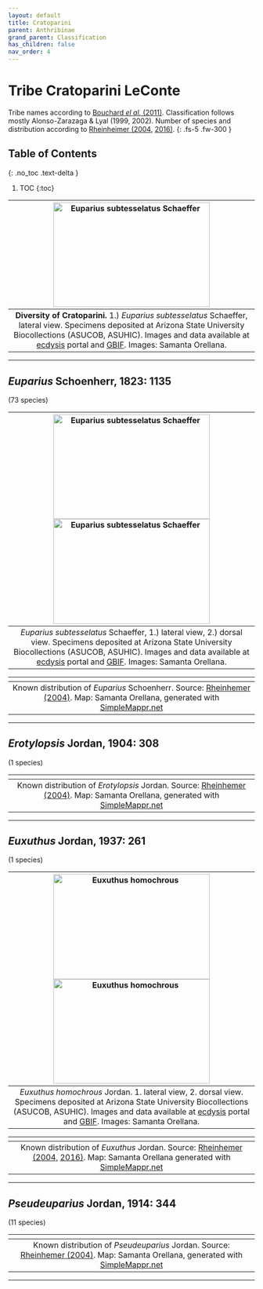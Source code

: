 ```yaml
---
layout: default
title: Cratoparini
parent: Anthribinae
grand_parent: Classification
has_children: false
nav_order: 4
---
```


# Tribe Cratoparini LeConte

Tribe names according to [Bouchard _el al._ (2011)](https://zookeys.pensoft.net/articles.php?id=4001). Classification follows mostly Alonso-Zarazaga & Lyal (1999, 2002). Number of species and distribution according to [Rheinheimer (2004](https://www.zobodat.at/pdf/Mitt-Ent-Ver-Stuttgart_39_2004_0001-0244.pdf), [2016)](https://www.zobodat.at/pdf/KOR_86_2016_0243-0274.pdf).
{: .fs-5 .fw-300 }

## Table of Contents
{: .no_toc .text-delta }

1. TOC
{:toc}

| [<img src="https://serv.biokic.asu.edu/imglib/ecdysis/ASU_ASUHIC/ASUHIC0126/ASUHIC0126922_habitus_lateral-_1583285837.jpg" alt="Euparius subtesselatus Schaeffer" width="320" height="213.4">](https://serv.biokic.asu.edu/ecdysis/collections/individual/index.php?occid=570343) 
|:--:| 
|**Diversity of Cratoparini.** 1.) *Euparius subtesselatus* Schaeffer, lateral view. Specimens deposited at Arizona State University Biocollections (ASUCOB, ASUHIC). Images and data available at [ecdysis](https://serv.biokic.asu.edu/ecdysis/index.php) portal and [GBIF](gbif.org). Images: Samanta Orellana.|

---

## _Euparius_ Schoenherr, 1823: 1135
(73 species)

| [<img src="https://serv.biokic.asu.edu/imglib/ecdysis/ASU_ASUHIC/ASUHIC0126/ASUHIC0126922_habitus_lateral-_1583285837.jpg" alt="Euparius subtesselatus Schaeffer" width="320" height="213.4">](https://serv.biokic.asu.edu/ecdysis/collections/individual/index.php?occid=570343) [<img src="https://serv.biokic.asu.edu/imglib/ecdysis/ASU_ASUHIC/ASUHIC0126/ASUHIC0126922_habitus_dorsal_1592452601.jpg" alt="Euparius subtesselatus Schaeffer" width="320" height="213.4">](https://serv.biokic.asu.edu/ecdysis/collections/individual/index.php?occid=570343)
|:--:| 
|*Euparius subtesselatus* Schaeffer, 1.) lateral view, 2.) dorsal view. Specimens deposited at Arizona State University Biocollections (ASUCOB, ASUHIC). Images and data available at [ecdysis](https://serv.biokic.asu.edu/ecdysis/index.php) portal and [GBIF](gbif.org). Images: Samanta Orellana.|

|<img src="https://www.simplemappr.net/map/18883" alt="" />| 
|:--:| 
|Known distribution of _Euparius_ Schoenherr. Source: [Rheinhemer (2004)](https://www.zobodat.at/pdf/Mitt-Ent-Ver-Stuttgart_39_2004_0001-0244.pdf). Map: Samanta Orellana, generated with [SimpleMappr.net](https://www.simplemappr.net/) |

---

## _Erotylopsis_ Jordan, 1904: 308
(1 species)

|<img src="https://www.simplemappr.net/map/18886" alt="" />| 
|:--:| 
|Known distribution of _Erotylopsis_ Jordan. Source: [Rheinhemer (2004)](https://www.zobodat.at/pdf/Mitt-Ent-Ver-Stuttgart_39_2004_0001-0244.pdf). Map: Samanta Orellana, generated with [SimpleMappr.net](https://www.simplemappr.net/) |

---

## _Euxuthus_ Jordan, 1937: 261 
(1 species)


| <img src="https://serv.biokic.asu.edu/imglib/ecdysis/ASU_ASUCOB/ASUCOB0015/ASUCOB0015263_lateral_edited_1612974176.jpg" alt="Euxuthus homochrous" width="320" height="213.4"> <img src="https://serv.biokic.asu.edu/imglib/ecdysis/ASU_ASUCOB/ASUCOB0015/ASUCOB0015263_dorsal_edited_1612974745.jpg" alt="Euxuthus homochrous" width="320" height="213.4"> |
|:--:| 
|*Euxuthus homochrous* Jordan. 1. lateral view, 2. dorsal view. Specimens deposited at Arizona State University Biocollections (ASUCOB, ASUHIC). Images and data available at [ecdysis](https://serv.biokic.asu.edu/ecdysis/index.php) portal and [GBIF](gbif.org). Images: Samanta Orellana.|

|<img src="https://www.simplemappr.net/map/18885" alt="" />| 
|:--:| 
|Known distribution of _Euxuthus_ Jordan. Source: [Rheinhemer (2004,](https://www.zobodat.at/pdf/Mitt-Ent-Ver-Stuttgart_39_2004_0001-0244.pdf) [2016)](https://www.zobodat.at/pdf/KOR_86_2016_0243-0274.pdf). Map: Samanta Orellana generated with [SimpleMappr.net](https://www.simplemappr.net/) |

---

## _Pseudeuparius_ Jordan, 1914: 344
(11 species)

|<img src="https://www.simplemappr.net/map/18884" alt="" />| 
|:--:| 
|Known distribution of _Pseudeuparius_ Jordan. Source: [Rheinhemer (2004)](https://www.zobodat.at/pdf/Mitt-Ent-Ver-Stuttgart_39_2004_0001-0244.pdf). Map: Samanta Orellana, generated with [SimpleMappr.net](https://www.simplemappr.net/) |

---

